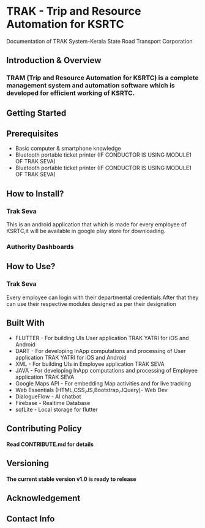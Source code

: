# TRAK - Trip and Resource Automation for KSRTC
Documentation of TRAK System-Kerala State Road Transport Corporation

## Introduction & Overview
### TRAM (Trip and Resource Automation for KSRTC) is a complete management system and automation software which is developed for efficient working of KSRTC.
## Getting Started
## Prerequisites
- Basic computer & smartphone knowledge
- Bluetooth portable ticket printer (IF CONDUCTOR IS USING MODULE1 OF TRAK SEVA)
- Bluetooth portable ticket printer (IF CONDUCTOR IS USING MODULE1 OF TRAK SEVA)
## How to Install?
### Trak Seva
This is an android application that which is made for every employee of KSRTC,it will be available in google play store for downloading.
### Authority Dashboards

## How to Use?
### Trak Seva
Every employee can login with their departmental credentials.After that they can use their respective modules designed as per their designation

## Built With
* FLUTTER - For building UIs User application TRAK YATRI for iOS and Android
* DART - For developing InApp computations and processing of User application TRAK YATRI for iOS and Android
* XML - For building UIs in Employee application TRAK SEVA
* JAVA - For developing InApp computations and processing of Employee application TRAK SEVA
* Google Maps API - For embedding Map activities and for live tracking
* Web Essentials (HTML,CSS,JS,Bootstrap,JQuery)- Web Dev
* DialogueFlow - AI chatbot
* Firebase - Realtime Database
* sqfLite - Local storage for flutter
## Contributing Policy
#### Read CONTRIBUTE.md for details
## Versioning
#### The current stable version v1.0 is ready to release
## Acknowledgement
## Contact Info
